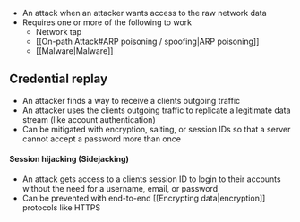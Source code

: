 - An attack when an attacker wants access to the raw network data
- Requires one or more of the following to work
	- Network tap
	- [[On-path Attack#ARP poisoning / spoofing|ARP poisoning]]
	- [[Malware|Malware]]
## Credential replay
- An attacker finds a way to receive a clients outgoing traffic
- An attacker uses the clients outgoing traffic to replicate a legitimate data stream (like account authentication)
- Can be mitigated with encryption, salting, or session IDs so that a server cannot accept a password more than once
#### Session hijacking (Sidejacking)
- An attack gets access to a clients session ID to login to their accounts without the need for a username, email, or password
- Can be prevented with end-to-end [[Encrypting data|encryption]] protocols like HTTPS 